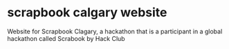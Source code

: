 # scrapbook calgary website
 Website for Scrapbook Clagary, a hackathon that is a participant in a global hackathon called Scrabook by Hack Club
